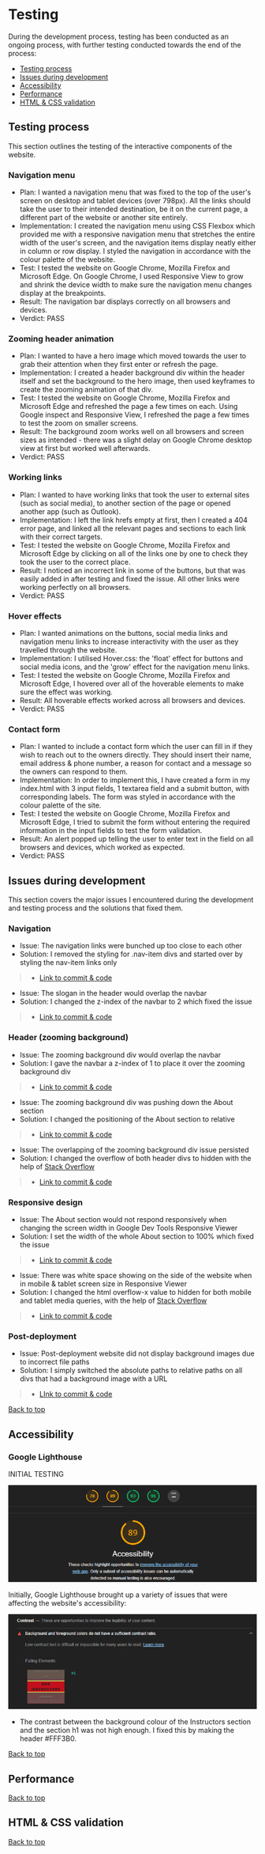 # Testing 

During the development process, testing has been conducted as an ongoing process, with further testing conducted towards the end of the process:
* [Testing process](https://github.com/lmw95/stayverticalpolestudio/blob/master/documentation/TESTING.md/#testing-process)
* [Issues during development](https://github.com/lmw95/stayverticalpolestudio/blob/master/documentation/TESTING.md/#issues--during-development)
* [Accessibility](https://github.com/lmw95/stayverticalpolestudio/blob/master/documentation/TESTING.md/#accessibility)
* [Performance](https://github.com/lmw95/stayverticalpolestudio/blob/master/documentation/TESTING.md/#performance)
* [HTML & CSS validation](https://github.com/lmw95/stayverticalpolestudio/blob/master/documentation/TESTING.md/#html--css-validation)

## Testing process 
This section outlines the testing of the interactive components of the website.
### Navigation menu
* Plan: I wanted a navigation menu that was fixed to the top of the user's screen on desktop and tablet devices (over 798px). All the links should take the user to their intended destination, be it on the current page, a different part of the website or another site entirely.
* Implementation: I created the navigation menu using CSS Flexbox which provided me with a responsive navigation menu that stretches the entire width of the user's screen, and the navigation items display neatly either in column or row display. I styled the navigation in accordance with the colour palette of the website.
* Test: I tested the website on Google Chrome, Mozilla Firefox and Microsoft Edge. On Google Chrome, I used Responsive View to grow and shrink the device width to make sure the navigation menu changes display at the breakpoints.
* Result: The navigation bar displays correctly on all browsers and devices.
* Verdict: PASS

### Zooming header animation
* Plan: I wanted to have a hero image which moved towards the user to grab their attention when they first enter or refresh the page. 
* Implementation: I created a header background div within the header itself and set the background to the hero image, then used keyframes to create the zooming animation of that div.
* Test: I tested the website on Google Chrome, Mozilla Firefox and Microsoft Edge and refreshed the page a few times on each. Using Google inspect and Responsive View, I refreshed the page a few times to test the zoom on smaller screens.
* Result: The background zoom works well on all browsers and screen sizes as intended - there was a slight delay on Google Chrome desktop view at first but worked well afterwards.
* Verdict: PASS

### Working links
* Plan: I wanted to have working links that took the user to external sites (such as social media), to another section of the page or opened another app (such as Outlook).
* Implementation: I left the link hrefs empty at first, then I created a 404 error page, and linked all the relevant pages and sections to each link with their correct targets.
* Test: I tested the website on Google Chrome, Mozilla Firefox and Microsoft Edge by clicking on all of the links one by one to check they took the user to the correct place.
* Result: I noticed an incorrect link in some of the buttons, but that was easily added in after testing and fixed the issue. All other links were working perfectly on all browsers.
* Verdict: PASS

### Hover effects
* Plan: I wanted animations on the buttons, social media links and navigation menu links to increase interactivity with the user as they travelled through the website.
* Implementation: I utilised Hover.css: the 'float' effect for buttons and social media icons, and the 'grow' effect for the navigation menu links.
* Test: I tested the website on Google Chrome, Mozilla Firefox and Microsoft Edge, I hovered over all of the hoverable elements to make sure the effect was working.
* Result: All hoverable effects worked across all browsers and devices.
* Verdict: PASS

### Contact form
* Plan: I wanted to include a contact form which the user can fill in if they wish to reach out to the owners directly. They should insert their name, email address & phone number, a reason for contact and a message so the owners can respond to them. 
* Implementation: In order to implement this, I have created a form in my index.html with 3 input fields, 1 textarea field and a submit button, with corresponding labels. The form was styled in accordance with the colour palette of the site.
* Test: I tested the website on Google Chrome, Mozilla Firefox and Microsoft Edge, I tried to submit the form without entering the required information in the input fields to test the form validation.
* Result: An alert popped up telling the user to enter text in the field on all browsers and devices, which worked as expected.
* Verdict: PASS

## Issues during development
This section covers the major issues I encountered during the development and testing process and the solutions that fixed them.
### Navigation
* Issue: The navigation links were bunched up too close to each other
* Solution: I removed the styling for .nav-item divs and started over by styling the nav-item links only
> * [Link to commit & code](https://github.com/lmw95/stayverticalpolestudio/commit/7dedc1fbb8fe96b8214def040d666fd08f0912af)

* Issue: The slogan in the header would overlap the navbar
* Solution: I changed the z-index of the navbar to 2 which fixed the issue
> * [Link to commit & code](https://github.com/lmw95/stayverticalpolestudio/commit/672c6d2b4a117dfd0c8c119c9a88b375fdcd0aa0)

### Header (zooming background)
* Issue: The zooming background div would overlap the navbar 
* Solution: I gave the navbar a z-index of 1 to place it over the zooming background div
> * [Link to commit & code](https://github.com/lmw95/stayverticalpolestudio/commit/005bf050dcad046f6b1f55471bb4c36e3aac7229)

* Issue: The zooming background div was pushing down the About section
* Solution: I changed the positioning of the About section to relative 
> * [Link to commit & code](https://github.com/lmw95/stayverticalpolestudio/commit/9b25830d86586e6b856d5987dcfa06ff8de97854)

* Issue: The overlapping of the zooming background div issue persisted 
* Solution: I changed the overflow of both header divs to hidden with the help of [Stack Overflow](https://stackoverflow.com/questions/32524423/zooming-an-image-on-hover-and-not-exceeding-parent-div-borders)
> * [Link to commit & code](https://github.com/lmw95/stayverticalpolestudio/commit/a747e7f1c89289a957a099b8e338e01e67d85cc4)

### Responsive design
* Issue: The About section would not respond responsively when changing the screen width in Google Dev Tools Responsive Viewer
* Solution: I set the width of the whole About section to 100% which fixed the issue
> * [Link to commit & code](https://github.com/lmw95/stayverticalpolestudio/commit/852ba6ed9e5132ae91a5ab81d0d71dfbd0d37ce9)

* Issue: There was white space showing on the side of the website when in mobile & tablet screen size in Responsive Viewer
* Solution: I changed the html overflow-x value to hidden for both mobile and tablet media queries, with the help of [Stack Overflow](https://stackoverflow.com/questions/47976439/unable-to-remove-white-space-from-right-in-responsive-design-html-css)
> * [Link to commit & code](https://github.com/lmw95/stayverticalpolestudio/commit/852ba6ed9e5132ae91a5ab81d0d71dfbd0d37ce9)

### Post-deployment 
* Issue: Post-deployment website did not display background images due to incorrect file paths
* Solution: I simply switched the absolute paths to relative paths on all divs that had a background image with a URL
> * [LInk to commit & code](https://github.com/lmw95/stayverticalpolestudio/commit/059f58c0a66b03af1ad77610412163cb9e5ff7f4)

[Back to top](https://github.com/lmw95/stayverticalpolestudio/blob/master/documentation/TESTING.md/#testing)

## Accessibility
### Google Lighthouse 
INITIAL TESTING

![](/documentation/screenshots/accessibility-initial-report.png)

Initially, Google Lighthouse brought up a variety of issues that were affecting the website's accessibility:

![](/documentation/screenshots/accessibility-contrast.png)

* The contrast between the background colour of the Instructors section and the section h1 was not high enough. I fixed this by making the header #FFF3B0.


[Back to top](https://github.com/lmw95/stayverticalpolestudio/blob/master/documentation/TESTING.md/#testing)

## Performance

[Back to top](https://github.com/lmw95/stayverticalpolestudio/blob/master/documentation/TESTING.md/#testing)

## HTML & CSS validation

[Back to top](https://github.com/lmw95/stayverticalpolestudio/blob/master/documentation/TESTING.md/#testing)

